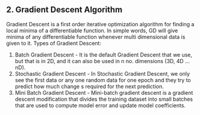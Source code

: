 ## 2. Gradient Descent Algorithm
Gradient Descent is a first order iterative optimization algorithm for finding a local minima of a differentiable function. 
In simple words, GD will give minima of any differentiable function whenever multi dimensional data is given to it.
Types of Gradient Descent:
  1. Batch Gradient Descent - It is the default Gradient Descent that we use, but that is in 2D, and it can also be used in n no. dimensions (3D, 4D ... nD).
  2. Stochastic Gradient Descent - In Stochastic Gradient Descent, we only see the first data or any one random data for one epoch and they try to predict how much change s required for the next prediction.
  3. Mini Batch Gradient Descent - Mini-batch gradient descent is a gradient descent modification that divides the training dataset into small batches that are used to compute model error and update model coefficients.


